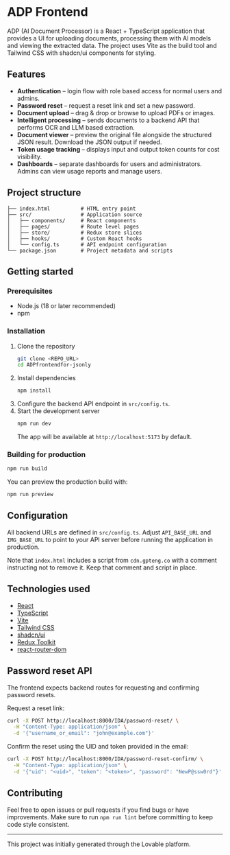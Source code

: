 # ADP Frontend

ADP (AI Document Processor) is a React + TypeScript application that provides a UI for uploading documents, processing them with AI models and viewing the extracted data. The project uses Vite as the build tool and Tailwind CSS with shadcn/ui components for styling.

## Features

- **Authentication** – login flow with role based access for normal users and admins.
- **Password reset** – request a reset link and set a new password.
- **Document upload** – drag & drop or browse to upload PDFs or images.
- **Intelligent processing** – sends documents to a backend API that performs OCR and LLM based extraction.
- **Document viewer** – preview the original file alongside the structured JSON result. Download the JSON output if needed.
- **Token usage tracking** – displays input and output token counts for cost visibility.
- **Dashboards** – separate dashboards for users and administrators. Admins can view usage reports and manage users.

## Project structure

```
├── index.html          # HTML entry point
├── src/                # Application source
│   ├── components/     # React components
│   ├── pages/          # Route level pages
│   ├── store/          # Redux store slices
│   ├── hooks/          # Custom React hooks
│   └── config.ts       # API endpoint configuration
└── package.json        # Project metadata and scripts
```

## Getting started

### Prerequisites

- Node.js (18 or later recommended)
- npm

### Installation

1. Clone the repository
   ```bash
   git clone <REPO_URL>
   cd ADPfrontendfor-jsonly
   ```
2. Install dependencies
   ```bash
   npm install
   ```
3. Configure the backend API endpoint in `src/config.ts`.
4. Start the development server
   ```bash
   npm run dev
   ```
   The app will be available at `http://localhost:5173` by default.

### Building for production

```bash
npm run build
```

You can preview the production build with:

```bash
npm run preview
```

## Configuration

All backend URLs are defined in `src/config.ts`. Adjust `API_BASE_URL` and `IMG_BASE_URL` to point to your API server before running the application in production.

Note that `index.html` includes a script from `cdn.gpteng.co` with a comment instructing not to remove it. Keep that comment and script in place.

## Technologies used

- [React](https://react.dev/)
- [TypeScript](https://www.typescriptlang.org/)
- [Vite](https://vitejs.dev/)
- [Tailwind CSS](https://tailwindcss.com/)
- [shadcn/ui](https://ui.shadcn.com/)
- [Redux Toolkit](https://redux-toolkit.js.org/)
- [react-router-dom](https://reactrouter.com/)

## Password reset API

The frontend expects backend routes for requesting and confirming password resets.

Request a reset link:

```bash
curl -X POST http://localhost:8000/IDA/password-reset/ \
  -H "Content-Type: application/json" \
  -d '{"username_or_email": "john@example.com"}'
```

Confirm the reset using the UID and token provided in the email:

```bash
curl -X POST http://localhost:8000/IDA/password-reset-confirm/ \
  -H "Content-Type: application/json" \
  -d '{"uid": "<uid>", "token": "<token>", "password": "NewP@ssw0rd"}'
```

## Contributing

Feel free to open issues or pull requests if you find bugs or have improvements. Make sure to run `npm run lint` before committing to keep code style consistent.

---

This project was initially generated through the Lovable platform.
